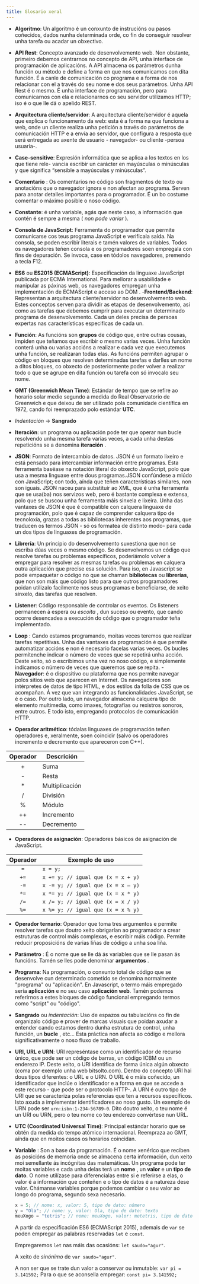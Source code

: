 ```yaml
---
title: Glosario xeral
---
```




- **Algoritmo**: Un algoritmo é un conxunto de instrucións ou pasos coñecidos, dados nunha determinada orde, co fin de conseguir resolver unha tarefa ou acadar un obxectivo.
- **API Rest**: Concepto avanzado de desenvolvemento web. Non obstante, primeiro debemos centrarnos no concepto de API, unha interface de programación de aplicacións. A API almacena os parámetros dunha función ou método e define a forma en que nos comunicamos con dita función. É a canle de comunicación co programa e a forma de nos relacionar con el a través do seu nome e dos seus parámetros. Unha API Rest é o mesmo. É unha interface de programación, pero para comunicarnos con ela e relacionarnos co seu servidor utilizamos HTTP; iso é o que lle dá o apelido REST.
- **Arquitectura cliente/servidor**: A arquitectura cliente/servidor é aquela que explica o funcionamento da web: esta é a forma na que funciona a web, onde un cliente realiza unha petición a través do parámetros de comunicación HTTP e a envía ao servidor, que configura a resposta que será entregada ao axente de usuario - navegador- ou cliente -persoa usuaria-.
- **Case-sensitive**: Expresión informática que se aplica a los textos en los que tiene rele-
  vancia escribir un carácter en mayúsculas o minúsculas y que significa “sensible a
  mayúsculas y minúsculas”.
- **Comentario** : Os comentarios no código son fragmentos de texto ou anotacións que o navegador ignora e non afectan ao programa. Serven para anotar detalles importantes para o programador. É un bo costume comentar o máximo posible o noso código.

- **Constante**: é unha variable, agás que neste caso, a información que contén é sempre a mesma ( *non pode variar* ).

- **Consola de JavaScript**: Ferramenta do programador que permite comunicarse cos teus programa JavaScript e verificala saída. Na consola, se poden escribir literais e tamén valores de variables.
  Todos os navegadores teñen consola e os programadores soen empregala con fins de depuración. Se invoca, case en tódolos navegadores, premendo a tecla F12.

- **ES6** ou **ES2015 (ECMAScript)**: Especificación da linguaxe JavaScript publicada por ECMA
  International. Para mellorar a usabilidade e manipular as páxinas web, os navegadores empregan unha implementación de ECMAScript e acceso ao DOM .
-**Frontend/Backend**: Representan a arquitectura cliente/servidor no desenvolvemento web. Estes conceptos serven para dividir as etapas de desenvolvemento, así como as tarefas que debemos cumprir para executar un determinado programa de desenvolvemento. Cada un deles precisa de persoas expertas nas características especificas de cada un.
- **Función**: As funcións son **grupos** de código que, entre outras cousas, impiden que teñamos que escribir o mesmo varias veces. Unha función conterá unha ou varias accións a realizar e cada vez que executemos unha función, se realizaran todas elas. As funcións permiten agrupar o código en bloques que resolven determinadas tarefas e darlles un nome a ditos bloques, co obxecto de posteriormente poder volver a realizar todo o que se agrupe en dita función ou tarefa con só invocalo seu nome.

- **GMT (Greenwich Mean Time)**: Estándar de tempo que se refire ao horario solar medio
  segundo a medida do Real Observatorio de Greenwich e que deixou de ser utilizado pola comunidade
  científica en 1972, cando foi reemprazado polo estándar **UTC**.

- *Indentación* &rarr; **Sangrado**

- **Iteración**: un programa ou aplicación pode ter que operar nun bucle resolvendo unha mesma tarefa varias veces, a cada unha destas repeticións se a denomina **iteración** .
- **JSON**: Formato de intercambio de datos. JSON é un formato lixeiro e está pensado para intercambiar información entre programas. Esta ferramenta baséase na notación literal do obxecto JavaScript, polo que usa a mesma linguaxe entre dous programas.JSON confúndese a miúdo con JavaScript; con todo, aínda que teñen características similares, non son iguais. JSON naceu para substituír ao XML, que é unha ferramenta que se usa(ba) nos servizos web, pero é bastante complexa e extensa, polo que se buscou unha ferramenta máis sinxela e lixeira. Unha das vantaxes de JSON é que é compatible con calquera linguaxe de programación, polo que é capaz de comprender calquera tipo de tecnoloxía, grazas a todas as bibliotecas inherentes aos programas, que traducen os termos JSON - só os formatea de distinto modo- para cada un dos tipos de linguaxes de programación.

- **Librería**: Un principio do desenvolvemento suxestiona que non se escriba dúas veces o mesmo código. Se desenvolvemos un código que resolve tarefas ou problemas específicos, poderiámolo volver a empregar para resolver as mesmas tarefas ou problemas en calquera outra aplicación que precise esa solución. Para iso, en Javascript se pode empaquetar o código no que se chaman **bibliotecas** ou **librerías**, que non son máis que código listo para que outros programadores poidan utilizalo facilmente nos seus programas e beneficiarse, de xeito sinxelo, das tarefas que resolven.

- **Listener**: Código responsable de controlar os eventos. Os listeners permanecen á espera ou *escoita* , dun suceso ou evento, que cando ocorre desencadea a execución do código que o programador teña implementado.

- **Loop** : Cando estamos programando, moitas veces teremos que realizar tarefas repetitivas. Unha das vantaxes da programación é que permite automatizar accións e non é necesario facelas varias veces. Os bucles permítenche indicar o número de veces que se repetirá unha acción. Deste xeito, só o escribimos unha vez no noso código, e simplemente indicamos o número de veces que queremos que se repita.
-**Navegador**: é o dispositivo ou plataforma que nos permite navegar polos sitios web que aparecen en Internet. Os navegadores son intérpretes de datos de tipo HTML, e dos estilos da folla de CSS que os acompañan. Á vez que van integrando as funcionalidades JavaScript, se é o caso. Por outro lado, un navegador almacena calquera tipo de elemento multimedia, como imaxes, fotografías ou rexistros sonoros, entre outros. E todo isto, empregando protocolos de comunicación HTTP.

- **Operador aritmético**: tódalas linguaxes de programación teñen operadores e, xeralmente, soen coincidir (salvo os operadores incremento e decremento que apareceron con C++).

 | Operador | Descrición |
 | :-: |  --- |
 |  \+  |   Suma |
 |   \-  |   Resta |
 |  \*  |   Multiplicación |
 |   /   |   División |
 |   %  |  Módulo |
 |   ++  |  Incremento |
 |   --   |   Decremento |

- **Operadores de asignación**: Operadores básicos de asignación de JavaScript.

 |  Operador |    Exemplo de uso  |
 | :-: |  --------- |
 |  ``=``  |  ``x = y;`` |
 |  ``+=`` |  ``x += y; // igual que (x = x + y)`` |
 |  ``-=`` |  ``x -= y; // igual que (x = x – y)`` |
 | ``*=`` |   ``x *= y; // igual que (x = x * y)`` |
 | ``/=`` |  ``x /= y; // igual que (x = x / y)`` |
 | ``%=`` |  ``x %= y; // igual que (x = x % y)`` |

- **Operador ternario**: Operador que toma tres argumentos e permite resolver tarefas que doutro xeito obrigarían ao programador a crear estruturas de control máis complexas, e escribir máis código. Permite reducir proposicións de varias liñas de código a unha soa liña.

- **Parámetro** : É o nome que se lle dá ás variables que se lle pasan ás funcións. Tamén se lles pode denominar **argumentos** .

- **Programa**: Na programación, o conxunto total de código que se desenvolve cun determinado cometido se denomina normalmente "programa" ou "aplicación". En Javascript, o termo máis empregado sería **aplicación** e no seu caso **aplicación web**. Tamén podemos referirnos a estes bloques de código funcional empregando termos como "script" ou "código".

- **Sangrado** ou *indentación*: Uso de espazos ou tabulacións co fin de organizalo código e prover de marcas visuais que poidan axudar a entender cando estamos dentro dunha estrutura de control, unha función, un **bucle** , etc... Esta práctica non afecta ao código e mellora significativamente o noso fluxo de traballo.
- **URI, URL e URN**: URI represéntase como un identificador de recurso único, que pode ser un código de barras, un código ICBM ou un enderezo IP. Deste xeito, o URI identifica de forma única algún obxecto (coma por exemplo unha web bitsolto.com). Dentro do concepto URI hai dous tipos diferentes: o URL e o URN. O URL é o máis coñecido, un identificador que inclúe o identificador e a forma en que se accede a este recurso - que pode ser o protocolo HTTP-. A URN é outro tipo de URI que se caracteriza polas referencias que ten a recursos específicos. Isto axuda a implementar identificadores ao noso gusto. Un exemplo de URN pode ser ``urn:isbn:1-234-56789-0``. Dito doutro xeito, o teu nome é un URI ou URN, pero o teu nome co teu enderezo convértese nun URL.

- **UTC (Coordinated Universal Time)**: Principal estándar horario que se obtén da medida do tempo atómico internacional. Reempraza ao GMT, aínda que en moitos casos os horarios coincidan.

- **Variable** : Son a base da programación. É o nome xenérico que reciben as posicións de memoria onde se almacena certa información, dun xeito moi semellante ás incógnitas das matemáticas. Un programa pode ter moitas variables e cada unha delas terá un **nome** , un **valor** e un **tipo de dato**. O nome utilízase para diferencialas entre si e referirse a elas, o valor é a información que conteñen e o tipo de datos é a natureza dese valor. Chámanse variables porque podemos cambiar o seu valor ao longo do programa, segundo sexa necesario.

  ```js
  x = 5; // nome: x, valor: 5, tipo de dato: número
  y = "Ola"; // nome: y, valor: Ola, tipo de dato: texto
  meuXogo = "tetris"; // nome: meuXogo, valor: metetris, tipo de dato: texto
  ```
  
  A partir da especificación ES6 (ECMAScript 2015),  ademais de ``var`` se poden empregar as palabras reservadas `let` e `const`.
  
  Empregaremos ``let`` nas máis das ocasións: ``let saudo="agur"``.
  
  A xeito de *sinónimo* de ``var saudo="agur"``.
  
  A non ser que se trate dun valor a conservar ou inmutable: ``var pi = 3.141592;``
  Para o que se aconsella empregar:  ``const pi= 3.141592;``
